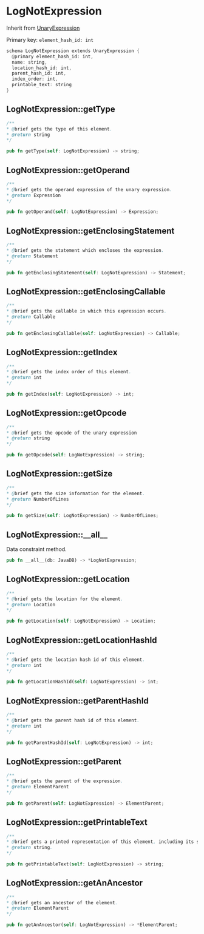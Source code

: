 # LogNotExpression

Inherit from [UnaryExpression](./UnaryExpression.md)

Primary key: `element_hash_id: int`

```rust
schema LogNotExpression extends UnaryExpression {
  @primary element_hash_id: int,
  name: string,
  location_hash_id: int,
  parent_hash_id: int,
  index_order: int,
  printable_text: string
}
```
## LogNotExpression::getType

```java
/**
* @brief gets the type of this element.
* @return string
*/
```
```rust
pub fn getType(self: LogNotExpression) -> string;
```
## LogNotExpression::getOperand

```java
/**
* @brief gets the operand expression of the unary expression.
* @return Expression 
*/
```
```rust
pub fn getOperand(self: LogNotExpression) -> Expression;
```
## LogNotExpression::getEnclosingStatement

```java
/**
* @brief gets the statement which encloses the expression.
* @return Statement 
*/
```
```rust
pub fn getEnclosingStatement(self: LogNotExpression) -> Statement;
```
## LogNotExpression::getEnclosingCallable

```java
/**
* @brief gets the callable in which this expression occurs.
* @return Callable 
*/
```
```rust
pub fn getEnclosingCallable(self: LogNotExpression) -> Callable;
```
## LogNotExpression::getIndex

```java
/**
* @brief gets the index order of this element.
* @return int
*/
```
```rust
pub fn getIndex(self: LogNotExpression) -> int;
```
## LogNotExpression::getOpcode

```java
/**
* @brief gets the opcode of the unary expression
* @return string 
*/
```
```rust
pub fn getOpcode(self: LogNotExpression) -> string;
```
## LogNotExpression::getSize

```java
/**
* @brief gets the size information for the element.
* @return NumberOfLines
*/
```
```rust
pub fn getSize(self: LogNotExpression) -> NumberOfLines;
```
## LogNotExpression::\_\_all\_\_

Data constraint method.

```rust
pub fn __all__(db: JavaDB) -> *LogNotExpression;
```
## LogNotExpression::getLocation

```java
/**
* @brief gets the location for the element.
* @return Location
*/
```
```rust
pub fn getLocation(self: LogNotExpression) -> Location;
```
## LogNotExpression::getLocationHashId

```java
/**
* @brief gets the location hash id of this element.
* @return int
*/
```
```rust
pub fn getLocationHashId(self: LogNotExpression) -> int;
```
## LogNotExpression::getParentHashId

```java
/**
* @brief gets the parent hash id of this element.
* @return int
*/
```
```rust
pub fn getParentHashId(self: LogNotExpression) -> int;
```
## LogNotExpression::getParent

```java
/**
* @brief gets the parent of the expression.
* @return ElementParent 
*/
```
```rust
pub fn getParent(self: LogNotExpression) -> ElementParent;
```
## LogNotExpression::getPrintableText

```java
/**
* @brief gets a printed representation of this element, including its structure where applicable.
* @return string.
*/
```
```rust
pub fn getPrintableText(self: LogNotExpression) -> string;
```
## LogNotExpression::getAnAncestor

```java
/**
* @brief gets an ancestor of the element.
* @return ElementParent 
*/
```
```rust
pub fn getAnAncestor(self: LogNotExpression) -> *ElementParent;
```
